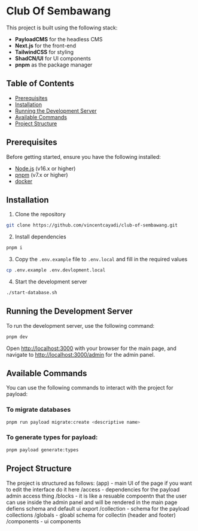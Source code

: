# Club Of Sembawang

This project is built using the following stack:

- **PayloadCMS** for the headless CMS
- **Next.js** for the front-end
- **TailwindCSS** for styling
- **ShadCN/UI** for UI components
- **pnpm** as the package manager

## Table of Contents

- [Prerequisites](#prerequisites)
- [Installation](#installation)
- [Running the Development Server](#running-the-development-server)
- [Available Commands](#available-commands)
- [Project Structure](#project-structure)

## Prerequisites

Before getting started, ensure you have the following installed:

- [Node.js](https://nodejs.org/) (v16.x or higher)
- [pnpm](https://pnpm.io/) (v7.x or higher)
- [docker](https://docs.docker.com/get-docker/)

## Installation

1. Clone the repository

```bash
git clone https://github.com/vincentcayadi/club-of-sembawang.git
```

2. Install dependencies

```bash
pnpm i
```

3. Copy the `.env.example` file to `.env.local` and fill in the required values

```bash
cp .env.example .env.devlopment.local
```

4. Start the development server

```bash
./start-database.sh
```

## Running the Development Server

To run the development server, use the following command:

```bash
pnpm dev
```

Open [http://localhost:3000](http://localhost:3000) with your browser for the main page, and navigate to [http://localhost:3000/admin](http://localhost:3000/admin) for the admin panel.

## Available Commands

You can use the following commands to interact with the project for payload:

### To migrate databases

```bash
pnpm run payload migrate:create <descriptive name>
```

### To generate types for payload:

```bash
pnpm payload generate:types
```

## Project Structure

The project is structured as follows:
(app) - main UI of the page if you want to edit the interface do it here
/access - dependencies for the payload admin access thing
/blocks - it is like a resuable compoentn that the user can use inside the admin panel and will be rendered in the main page defiens schema and default ui export
/collection - schema for the payload collections
/globals - gloabl schema for collectin (header and footer)
/components - ui components